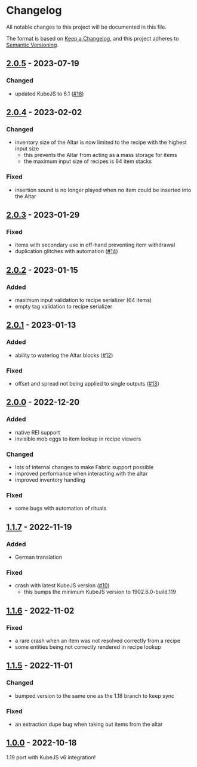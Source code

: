 # Changelog

All notable changes to this project will be documented in this file.

The format is based on [Keep a Changelog],
and this project adheres to [Semantic Versioning].

## [2.0.5] - 2023-07-19

### Changed
- updated KubeJS to 6.1 ([#18])

<!-- Links -->
[#18]: https://github.com/AlmostReliable/summoningrituals/pull/18

## [2.0.4] - 2023-02-02

### Changed
- inventory size of the Altar is now limited to the recipe with the highest input size
  - this prevents the Altar from acting as a mass storage for items
  - the maximum input size of recipes is 64 item stacks

### Fixed
- insertion sound is no longer played when no item could be inserted into the Altar

## [2.0.3] - 2023-01-29

### Fixed
- items with secondary use in off-hand preventing item withdrawal
- duplication glitches with automation ([#14])

<!-- Links -->
[#14]: https://github.com/AlmostReliable/summoningrituals/issues/14

## [2.0.2] - 2023-01-15

### Added
- maximum input validation to recipe serializer (64 items)
- empty tag validation to recipe serializer

## [2.0.1] - 2023-01-13

### Added
- ability to waterlog the Altar blocks ([#12])

### Fixed
- offset and spread not being applied to single outputs ([#13])

<!-- Links -->
[#12]: https://github.com/AlmostReliable/summoningrituals/issues/12
[#13]: https://github.com/AlmostReliable/summoningrituals/issues/13

## [2.0.0] - 2022-12-20

### Added
- native REI support
- invisible mob eggs to item lookup in recipe viewers

### Changed
- lots of internal changes to make Fabric support possible
- improved performance when interacting with the altar
- improved inventory handling

### Fixed
- some bugs with automation of rituals

## [1.1.7] - 2022-11-19

### Added
- German translation

### Fixed
- crash with latest KubeJS version ([#10])
  - this bumps the minimum KubeJS version to 1902.6.0-build.119

<!-- Links -->
[#10]: https://github.com/AlmostReliable/summoningrituals/pull/10

## [1.1.6] - 2022-11-02

### Fixed
- a rare crash when an item was not resolved correctly from a recipe
- some entities being not correctly rendered in recipe lookup

## [1.1.5] - 2022-11-01

### Changed
- bumped version to the same one as the 1.18 branch to keep sync

### Fixed
- an extraction dupe bug when taking out items from the altar

## [1.0.0] - 2022-10-18

1.19 port with KubeJS v6 integration!

<!-- Links -->
[keep a changelog]: https://keepachangelog.com/en/1.0.0/
[semantic versioning]: https://semver.org/spec/v2.0.0.html

<!-- Versions -->
[2.0.5]: https://github.com/AlmostReliable/summoningrituals/releases/tag/v1.19-forge-2.0.5
[2.0.4]: https://github.com/AlmostReliable/summoningrituals/releases/tag/v1.19-forge-2.0.4
[2.0.3]: https://github.com/AlmostReliable/summoningrituals/releases/tag/v1.19-forge-2.0.3
[2.0.2]: https://github.com/AlmostReliable/summoningrituals/releases/tag/v1.19-forge-2.0.2
[2.0.1]: https://github.com/AlmostReliable/summoningrituals/releases/tag/v1.19-forge-2.0.1
[2.0.0]: https://github.com/AlmostReliable/summoningrituals/releases/tag/v1.19-forge-2.0.0
[1.1.7]: https://github.com/AlmostReliable/summoningrituals/releases/tag/v1.19-1.1.7
[1.1.6]: https://github.com/AlmostReliable/summoningrituals/releases/tag/v1.19-1.1.6
[1.1.5]: https://github.com/AlmostReliable/summoningrituals/releases/tag/v1.19-1.1.5
[1.0.0]: https://github.com/AlmostReliable/summoningrituals/releases/tag/v1.19-1.0.0
